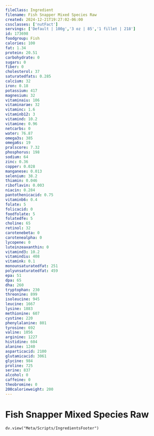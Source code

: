 ```yaml
---
fileClass: Ingredient
filename: Fish Snapper Mixed Species Raw
created: 2024-12-21T19:27:02-06:00
cssclasses: ['nutFact']
servings: ['Default | 100g','3 oz | 85','1 fillet | 218']
id: 173698
foodgroup: Fish
calories: 100
fat: 1.34
protein: 20.51
carbohydrate: 0
sugars: 0
fiber: 0
cholesterol: 37
saturatedfats: 0.285
calcium: 32
iron: 0.18
potassium: 417
magnesium: 32
vitaminaiu: 106
vitaminarae: 32
vitaminc: 1.6
vitaminb12: 3
vitamind: 10.2
vitamine: 0.96
netcarbs: 0
water: 76.87
omega3s: 385
omega6s: 19
pralscore: 7.32
phosphorus: 198
sodium: 64
zinc: 0.36
copper: 0.028
manganese: 0.013
selenium: 38.2
thiamin: 0.046
riboflavin: 0.003
niacin: 0.284
pantothenicacid: 0.75
vitaminb6: 0.4
folate: 5
folicacid: 0
foodfolate: 5
folatedfe: 5
choline: 65
retinol: 32
carotenebeta: 0
carotenealpha: 0
lycopene: 0
luteinzeaxanthin: 0
vitamind3: 10.2
vitamindiu: 408
vitamink: 0.1
monounsaturatedfat: 251
polyunsaturatedfat: 459
epa: 51
dpa: 65
dha: 260
tryptophan: 230
threonine: 899
isoleucine: 945
leucine: 1667
lysine: 1883
methionine: 607
cystine: 220
phenylalanine: 801
tyrosine: 692
valine: 1056
arginine: 1227
histidine: 604
alanine: 1240
asparticacid: 2100
glutamicacid: 3061
glycine: 984
proline: 725
serine: 837
alcohol: 0
caffeine: 0
theobromine: 0
200calorieweight: 200
---
```


# Fish Snapper Mixed Species Raw

```dataviewjs
dv.view("Meta/Scripts/IngredientsFooter")
```
